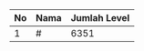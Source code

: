 | No | Nama            | Jumlah Level |
|----|-----------------|--------------|
| 1  | #    |    6351        |
